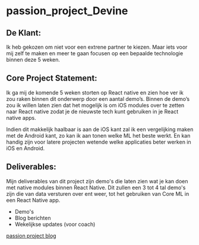 # passion_project_Devine

## De Klant:
Ik heb gekozen om niet voor een extrene partner te kiezen. Maar iets voor mij zelf te maken en meer te gaan focusen op een bepaalde technologie binnen deze 5 weken.

## Core Project Statement:
Ik ga mij de komende 5 weken storten op React native en zien hoe ver ik zou raken binnen dit onderwerp door een aantal demo’s. Binnen de demo’s zou ik willen laten zien dat het mogelijk is om iOS modules over te zetten naar React native zodat je de nieuwste tech kunt gebruiken in je React native apps.

Indien dit makkelijk haalbaar is aan de iOS kant zal ik een vergelijking maken met de Android kant, zo kan ik aan tonen welke ML het beste werkt. En kan handig zijn voor latere projecten wetende welke applicaties beter werken in iOS en Android.

## Deliverables:
Mijn deliverables van dit project zijn demo's die laten zien wat je kan doen met native modules binnen React Native. Dit zullen een 3 tot 4 tal demo's zijn die van data versturen over ent weer, tot het gebruiken van Core ML in een React Native app.

- Demo's
- Blog berichten
- Wekelijkse updates (voor coach)

[passion project blog](http://conorvanoystaeyen.be/passion_project/)
